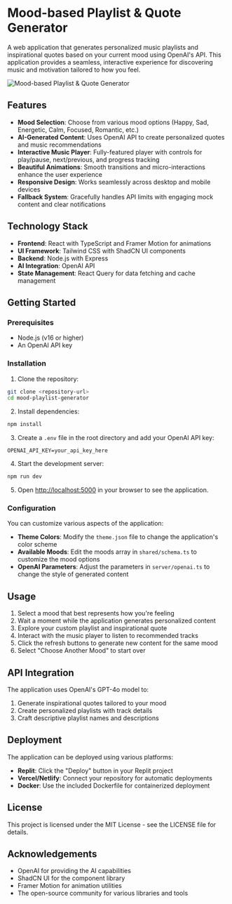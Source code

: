 # Mood-based Playlist & Quote Generator

A web application that generates personalized music playlists and inspirational quotes based on your current mood using OpenAI's API. This application provides a seamless, interactive experience for discovering music and motivation tailored to how you feel.

![Mood-based Playlist & Quote Generator](https://i.imgur.com/JvULq7c.png)

## Features

- **Mood Selection**: Choose from various mood options (Happy, Sad, Energetic, Calm, Focused, Romantic, etc.)
- **AI-Generated Content**: Uses OpenAI API to create personalized quotes and music recommendations
- **Interactive Music Player**: Fully-featured player with controls for play/pause, next/previous, and progress tracking
- **Beautiful Animations**: Smooth transitions and micro-interactions enhance the user experience
- **Responsive Design**: Works seamlessly across desktop and mobile devices
- **Fallback System**: Gracefully handles API limits with engaging mock content and clear notifications

## Technology Stack

- **Frontend**: React with TypeScript and Framer Motion for animations
- **UI Framework**: Tailwind CSS with ShadCN UI components
- **Backend**: Node.js with Express
- **AI Integration**: OpenAI API
- **State Management**: React Query for data fetching and cache management

## Getting Started

### Prerequisites

- Node.js (v16 or higher)
- An OpenAI API key

### Installation

1. Clone the repository:
```bash
git clone <repository-url>
cd mood-playlist-generator
```

2. Install dependencies:
```bash
npm install
```

3. Create a `.env` file in the root directory and add your OpenAI API key:
```
OPENAI_API_KEY=your_api_key_here
```

4. Start the development server:
```bash
npm run dev
```

5. Open [http://localhost:5000](http://localhost:5000) in your browser to see the application.

### Configuration

You can customize various aspects of the application:

- **Theme Colors**: Modify the `theme.json` file to change the application's color scheme
- **Available Moods**: Edit the moods array in `shared/schema.ts` to customize the mood options
- **OpenAI Parameters**: Adjust the parameters in `server/openai.ts` to change the style of generated content

## Usage

1. Select a mood that best represents how you're feeling
2. Wait a moment while the application generates personalized content
3. Explore your custom playlist and inspirational quote
4. Interact with the music player to listen to recommended tracks
5. Click the refresh buttons to generate new content for the same mood
6. Select "Choose Another Mood" to start over

## API Integration

The application uses OpenAI's GPT-4o model to:

1. Generate inspirational quotes tailored to your mood
2. Create personalized playlists with track details
3. Craft descriptive playlist names and descriptions

## Deployment

The application can be deployed using various platforms:

- **Replit**: Click the "Deploy" button in your Replit project
- **Vercel/Netlify**: Connect your repository for automatic deployments
- **Docker**: Use the included Dockerfile for containerized deployment

## License

This project is licensed under the MIT License - see the LICENSE file for details.

## Acknowledgements

- OpenAI for providing the AI capabilities
- ShadCN UI for the component library
- Framer Motion for animation utilities
- The open-source community for various libraries and tools
